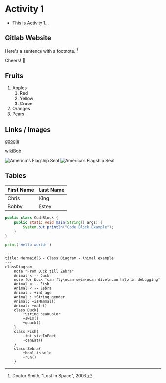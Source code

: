 # Activity 1

- This is Activity 1...

## Gitlab Website
Here's a sentence with a footnote. [^1]

Cheers! :beers:

## Fruits
1. Apples
     1. Red
     2. Yellow
     3. Green
2. Oranges
3. Pears

## Links / Images

[google](https://www.google.com)

[wikiBob](https://gitlab.com/bobby.estey/wikibob/-/blob/master/README.md)

![America's Flagship Seal](https://gitlab.com/bobby.estey/wikibob/-/raw/master/docs/icons/cv64AmericasFlagShip100x100.png)
![America's Flagship Seal](https://gitlab.com/bobby.estey/wikibob/-/raw/master/docs/icons/cv64AmericasFlagShip100x100.png "America's Flag Ship")

## Tables
|First Name|Last Name|
|--|--|
|Chris|King|
|Bobby|Estey|

```java
public class CodeBlock {
    public static void main(String[] args) {
        System.out.println("Code Block Example");
    }
}
```

```python
print("Hello world!")
```
```mermaid
---
title: MermaidJS - Class Diagram - Animal example
---
classDiagram
    note "From Duck till Zebra"
    Animal <|-- Duck
    note for Duck "can fly\ncan swim\ncan dive\ncan help in debugging"
    Animal <|-- Fish
    Animal <|-- Zebra
    Animal : +int age
    Animal : +String gender
    Animal: +isMammal()
    Animal: +mate()
    class Duck{
        +String beakColor
        +swim()
        +quack()
    }
    class Fish{
        -int sizeInFeet
        -canEat()
    }
    class Zebra{
        +bool is_wild
        +run()
    }
```


[^1]: Doctor Smith, "Lost In Space", 2006.
